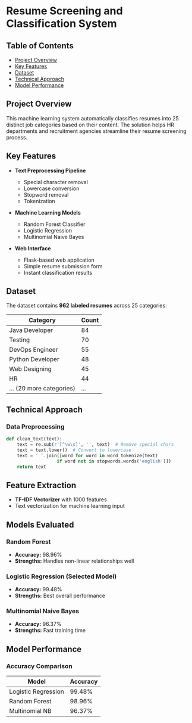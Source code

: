 # Resume Screening and Classification System


## Table of Contents
- [Project Overview](#project-overview)
- [Key Features](#key-features)
- [Dataset](#dataset)
- [Technical Approach](#technical-approach)
- [Model Performance](#model-performance)


## Project Overview

This machine learning system automatically classifies resumes into 25 distinct job categories based on their content. The solution helps HR departments and recruitment agencies streamline their resume screening process.

## Key Features

- **Text Preprocessing Pipeline**
  - Special character removal
  - Lowercase conversion
  - Stopword removal
  - Tokenization

- **Machine Learning Models**
  - Random Forest Classifier
  - Logistic Regression
  - Multinomial Naive Bayes

- **Web Interface**
  - Flask-based web application
  - Simple resume submission form
  - Instant classification results

## Dataset

The dataset contains **962 labeled resumes** across 25 categories:

| Category                | Count |
|-------------------------|-------|
| Java Developer          | 84    |
| Testing                 | 70    |
| DevOps Engineer         | 55    |
| Python Developer        | 48    |
| Web Designing           | 45    |
| HR                      | 44    |
| ... (20 more categories)| ...   |

## Technical Approach

### Data Preprocessing
```python
def clean_text(text):
    text = re.sub(r'[^\w\s]', '', text)  # Remove special chars
    text = text.lower()  # Convert to lowercase
    text = ' '.join([word for word in word_tokenize(text) 
                   if word not in stopwords.words('english')])
    return text
```

## Feature Extraction

- **TF-IDF Vectorizer** with 1000 features  
- Text vectorization for machine learning input

## Models Evaluated

### Random Forest
- **Accuracy:** 98.96%  
- **Strengths:** Handles non-linear relationships well

### Logistic Regression (Selected Model)
- **Accuracy:** 99.48%  
- **Strengths:** Best overall performance

### Multinomial Naive Bayes
- **Accuracy:** 96.37%  
- **Strengths:** Fast training time

## Model Performance

### Accuracy Comparison

| Model                | Accuracy |
|----------------------|----------|
| Logistic Regression  | 99.48%   |
| Random Forest        | 98.96%   |
| Multinomial NB       | 96.37%   |


